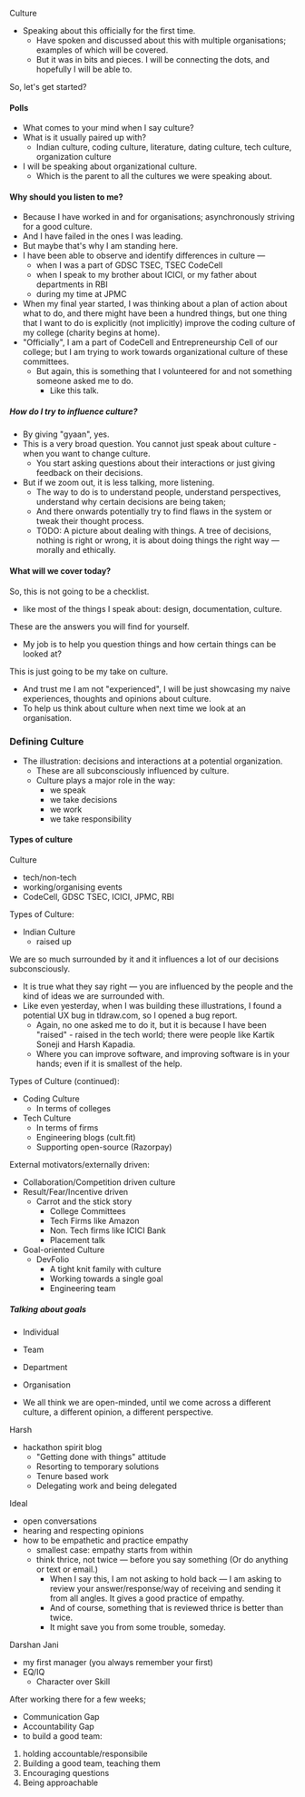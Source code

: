 Culture

- Speaking about this officially for the first time.
    - Have spoken and discussed about this with multiple organisations; examples of which will be covered.
    - But it was in bits and pieces. I will be connecting the dots, and hopefully I will be able to.

So, let's get started?

#### Polls

- What comes to your mind when I say culture?
- What is it usually paired up with?
    - Indian culture, coding culture, literature, dating culture, tech culture, organization culture
- I will be speaking about organizational culture. 
    - Which is the parent to all the cultures we were speaking about.

#### Why should you listen to me?

- Because I have worked in and for organisations; asynchronously striving for a good culture.
- And I have failed in the ones I was leading. 
- But maybe that's why I am standing here.
- I have been able to observe and identify differences in culture — 
    - when I was a part of GDSC TSEC, TSEC CodeCell
    - when I speak to my brother about ICICI, or my father about departments in RBI
    - during my time at JPMC
- When my final year started, I was thinking about a plan of action about what to do, and there might have been a hundred things, but one thing that I want to do is explicitly (not implicitly) improve the coding culture of my college (charity begins at home).
- "Officially", I am a part of CodeCell and Entrepreneurship Cell of our college; but I am trying to work towards organizational culture of these committees.
    - But again, this is something that I volunteered for and not something someone asked me to do.
        - Like this talk. 

##### How do I try to influence culture?

- By giving "gyaan", yes.
- This is a very broad question. You cannot just speak about culture - when you want to change culture.
    - You start asking questions about their interactions or just giving feedback on their decisions. 
- But if we zoom out, it is less talking, more listening.
    - The way to do is to understand people, understand perspectives, understand why certain decisions are being taken;
    - And there onwards potentially try to find flaws in the system or tweak their thought process.
    - TODO: A picture about dealing with things. A tree of decisions, nothing is right or wrong, it is about doing things the right way — morally and ethically.

#### What will we cover today?

So, this is not going to be a checklist.
- like most of the things I speak about: design, documentation, culture.

These are the answers you will find for yourself. 
- My job is to help you question things and how certain things can be looked at?

This is just going to be my take on culture. 
- And trust me I am not "experienced", I will be just showcasing my naive experiences, thoughts and opinions about culture. 
- To help us think about culture when next time we look at an organisation.

### Defining Culture

- The illustration: decisions and interactions at a potential organization.
    - These are all subconsciously influenced by culture. 
    - Culture plays a major role in the way:
        - we speak
        - we take decisions
        - we work
        - we take responsibility 


#### Types of culture

Culture
- tech/non-tech
- working/organising events
- CodeCell, GDSC TSEC, ICICI, JPMC, RBI

Types of Culture:
- Indian Culture
    - raised up

We are so much surrounded by it and it influences a lot of our decisions subconsciously.
- It is true what they say right — you are influenced by the people and the kind of ideas we are surrounded with.  
- Like even yesterday, when I was building these illustrations, I found a potential UX bug in tldraw.com, so I opened a bug report.
    - Again, no one asked me to do it, but it is because I have been "raised" - raised in the tech world; there were people like Kartik Soneji and Harsh Kapadia.
    - Where you can improve software, and improving software is in your hands; even if it is smallest of the help.

Types of Culture (continued):
- Coding Culture
    - In terms of colleges 
- Tech Culture
    - In terms of firms
    - Engineering blogs (cult.fit)
    - Supporting open-source (Razorpay)

External motivators/externally driven:
- Collaboration/Competition driven culture
- Result/Fear/Incentive driven
    - Carrot and the stick story
        - College Committees
        - Tech Firms like Amazon
        - Non. Tech firms like ICICI Bank 
        - Placement talk
- Goal-oriented Culture
    - DevFolio
        - A tight knit family with culture
        - Working towards a single goal
        - Engineering team

##### Talking about goals

- Individual
- Team
- Department
- Organisation

- We all think we are open-minded, until we come across a different culture, a different opinion, a different perspective.

Harsh
- hackathon spirit blog
    - "Getting done with things" attitude
    - Resorting to temporary solutions 
    - Tenure based work
    - Delegating work and being delegated

Ideal
- open conversations
- hearing and respecting opinions 
- how to be empathetic and practice empathy
    - smallest case: empathy starts from within
    - think thrice, not twice — before you say something (Or do anything or text or email.) 
        - When I say this, I am not asking to hold back — I am asking to review your answer/response/way of receiving and sending it from all angles. It gives a good practice of empathy. 
        - And of course, something that is reviewed thrice is better than twice. 
        - It might save you from some trouble, someday.

Darshan Jani
- my first manager (you always remember your first)
- EQ/IQ
    - Character over Skill

After working there for a few weeks;
- Communication Gap
- Accountability Gap
- to build a good team:
1. holding accountable/responsibile
2. Building a good team, teaching them
3. Encouraging questions
4. Being approachable
